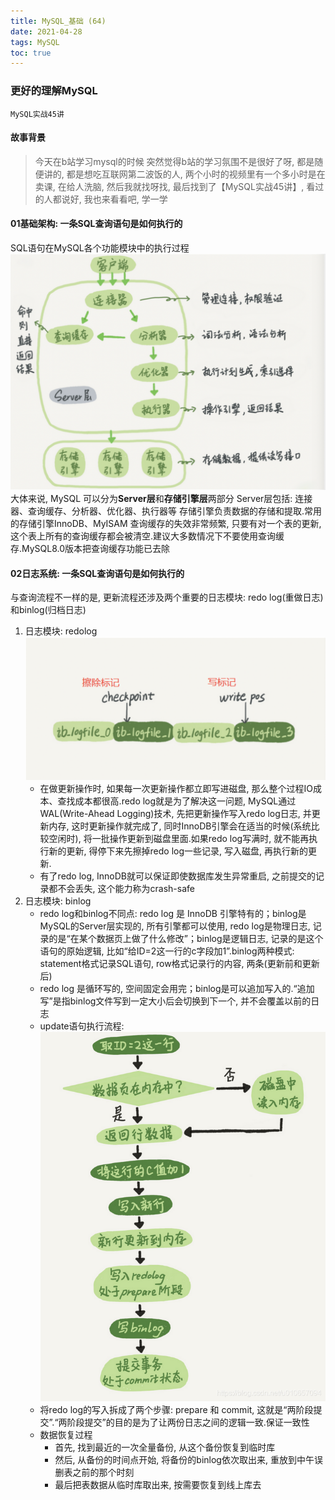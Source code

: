 ```yaml
---
title: MySQL_基础 (64)
date: 2021-04-28
tags: MySQL
toc: true
---
```


### 更好的理解MySQL
    MySQL实战45讲

<!-- more -->

#### 故事背景
> 今天在b站学习mysql的时候 突然觉得b站的学习氛围不是很好了呀, 都是随便讲的, 都是想吃互联网第二波饭的人, 两个小时的视频里有一个多小时是在卖课,  在给人洗脑, 然后我就找呀找, 最后找到了【MySQL实战45讲】, 看过的人都说好, 我也来看看吧, 学一学

#### 01基础架构: 一条SQL查询语句是如何执行的
SQL语句在MySQL各个功能模块中的执行过程
![mysql逻辑架构图](/img/20210428_1.png)
大体来说, MySQL 可以分为**Server层**和**存储引擎层**两部分
Server层包括: 连接器、查询缓存、分析器、优化器、执行器等
存储引擎负责数据的存储和提取.常用的存储引擎InnoDB、MyISAM
查询缓存的失效非常频繁, 只要有对一个表的更新, 这个表上所有的查询缓存都会被清空.建议大多数情况下不要使用查询缓存.MySQL8.0版本把查询缓存功能已去除

#### 02日志系统: 一条SQL查询语句是如何执行的
与查询流程不一样的是, 更新流程还涉及两个重要的日志模块: redo log(重做日志)和binlog(归档日志)
1. 日志模块: redolog
    ![redolog](/img/20210428_2.png)
    * 在做更新操作时, 如果每一次更新操作都立即写进磁盘, 那么整个过程IO成本、查找成本都很高.redo log就是为了解决这一问题, MySQL通过WAL(Write-Ahead Logging)技术, 先把更新操作写入redo log日志, 并更新内存, 这时更新操作就完成了, 同时InnoDB引擎会在适当的时候(系统比较空闲时), 将一批操作更新到磁盘里面.如果redo log写满时, 就不能再执行新的更新, 得停下来先擦掉redo log一些记录, 写入磁盘, 再执行新的更新.
    * 有了redo log, InnoDB就可以保证即使数据库发生异常重启, 之前提交的记录都不会丢失, 这个能力称为crash-safe
2. 日志模块: binlog
    * redo log和binlog不同点: redo log 是 InnoDB 引擎特有的；binlog是MySQL的Server层实现的, 所有引擎都可以使用, redo log是物理日志, 记录的是“在某个数据页上做了什么修改”；binlog是逻辑日志, 记录的是这个语句的原始逻辑, 比如“给ID=2这一行的c字段加1”.binlog两种模式: statement格式记录SQL语句, row格式记录行的内容, 两条(更新前和更新后)
    * redo log 是循环写的, 空间固定会用完；binlog是可以追加写入的.“追加写”是指binlog文件写到一定大小后会切换到下一个, 并不会覆盖以前的日志
    * update语句执行流程: 
    ![redolog](/img/20210428_3.png)
    * 将redo log的写入拆成了两个步骤: prepare 和 commit, 这就是“两阶段提交”.“两阶段提交”的目的是为了让两份日志之间的逻辑一致.保证一致性
    * 数据恢复过程
        * 首先, 找到最近的一次全量备份, 从这个备份恢复到临时库
        * 然后, 从备份的时间点开始, 将备份的binlog依次取出来, 重放到中午误删表之前的那个时刻
        * 最后把表数据从临时库取出来, 按需要恢复到线上库去



